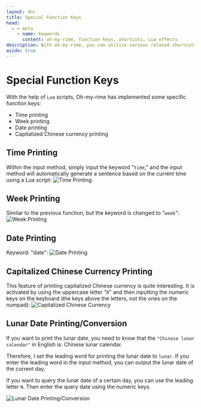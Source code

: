 ```yaml
---
layout: doc
title: Special Function Keys
head:
  - - meta
    - name: keywords
      content: oh-my-rime, function keys, shortcuts, Lua effects
description: With oh-my-rime, you can utilize various related shortcuts and function keys. Some of these function shortcuts are implemented using Lua, allowing for features like automatically inputting the current date, time, and Chinese currency in both numerals and words. These shortcuts can also be implemented within the rime input method.
aside: true
---
```


# Special Function Keys

With the help of `Lua` scripts, Oh-my-rime has implemented some specific function keys:
- Time printing
- Week printing
- Date printing
- Capitalized Chinese currency printing

## Time Printing

Within the input method, simply input the keyword "`time`," and the input method will automatically generate a sentence based on the current time using a Lua script:
![Time Printing](/image/demo/timeKey.webp)

## Week Printing

Similar to the previous function, but the keyword is changed to "`week`":
![Week Printing](/image/demo/weekKey.webp)

## Date Printing

Keyword: "date":
![Date Printing](/image/demo/dateKey.webp)

## Capitalized Chinese Currency Printing

This feature of printing capitalized Chinese currency is quite interesting. It is activated by using the uppercase letter "`R`" and then inputting the numeric keys on the keyboard (the keys above the letters, not the ones on the numpad):
![Capitalized Chinese Currency](/image/demo/rmbKey.webp)

## Lunar Date Printing/Conversion
If you want to print the lunar date, you need to know that the `"Chinese lunar calendar"` in English is: Chinese lunar calendar.

Therefore, I set the leading word for printing the lunar date to `lunar`. If you enter the leading word in the input method, you can output the lunar date of the current day.

If you want to query the lunar date of a certain day, you can use the leading letter `N`. Then enter the query date using the numeric keys.

![Lunar Date Printing/Conversion](/image/demo/luaLunar.webp)